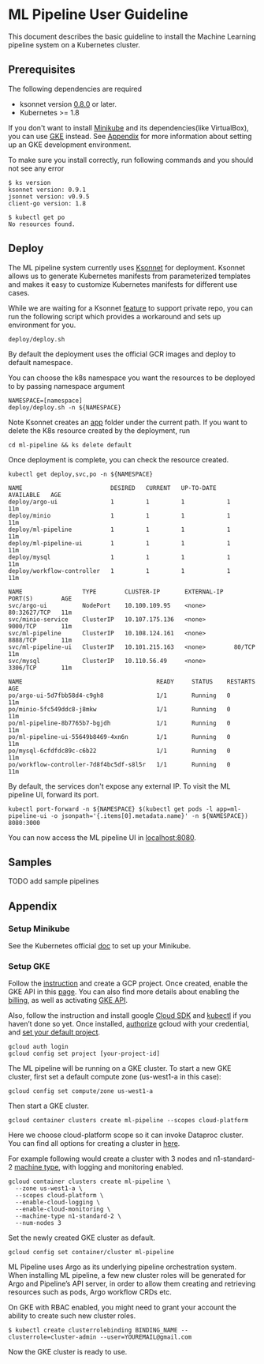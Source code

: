 # ML Pipeline User Guideline

This document describes the basic guideline to install the Machine Learning pipeline system on a Kubernetes cluster. 

## Prerequisites
The following dependencies are required
  * ksonnet version [0.8.0](https://ksonnet.io/#get-started) or later.
  * Kubernetes >= 1.8

If you don't want to install [Minikube](https://kubernetes.io/docs/tasks/tools/install-minikube/) and its dependencies(like VirtualBox), you can use [GKE](https://cloud.google.com/kubernetes-engine/) instead. See [Appendix](#setup-gke) for more information about setting up an GKE development environment.

To make sure you install correctly, run following commands and you should not see any error
```
$ ks version
ksonnet version: 0.9.1
jsonnet version: v0.9.5
client-go version: 1.8
  
$ kubectl get po
No resources found.
```

## Deploy
The ML pipeline system currently uses [Ksonnet](https://ksonnet.io/) for deployment. Ksonnet allows us to generate Kubernetes manifests from parameterized templates and makes it easy to customize Kubernetes manifests for different use cases.

While we are waiting for a Ksonnet [feature](https://github.com/ksonnet/ksonnet/issues/232) to support private repo, you can run the following script which provides a workaround and sets up environment for you.  
```
deploy/deploy.sh
```
By default the deployment uses the official GCR images and deploy to default namespace. 

You can choose the k8s namespace you want the resources to be deployed to by passing namespace argument
```
NAMESPACE=[namespace]
deploy/deploy.sh -n ${NAMESPACE}
```
Note Ksonnet creates an [app](https://ksonnet.io/docs/concepts#application) folder under the current path. If you want to delete the K8s resource created by the deployment, run
```
cd ml-pipeline && ks delete default 
```

Once deployment is complete, you can check the resource created.
```
kubectl get deploy,svc,po -n ${NAMESPACE}

NAME                         DESIRED   CURRENT   UP-TO-DATE   AVAILABLE   AGE
deploy/argo-ui               1         1         1            1           11m
deploy/minio                 1         1         1            1           11m
deploy/ml-pipeline           1         1         1            1           11m
deploy/ml-pipeline-ui        1         1         1            1           11m
deploy/mysql                 1         1         1            1           11m
deploy/workflow-controller   1         1         1            1           11m

NAME                 TYPE        CLUSTER-IP       EXTERNAL-IP   PORT(S)        AGE
svc/argo-ui          NodePort    10.100.109.95    <none>        80:32627/TCP   11m
svc/minio-service    ClusterIP   10.107.175.136   <none>        9000/TCP       11m
svc/ml-pipeline      ClusterIP   10.108.124.161   <none>        8888/TCP       11m
svc/ml-pipeline-ui   ClusterIP   10.101.215.163   <none>        80/TCP         11m
svc/mysql            ClusterIP   10.110.56.49     <none>        3306/TCP       11m

NAME                                      READY     STATUS    RESTARTS   AGE
po/argo-ui-5d7fbb58d4-c9gh8               1/1       Running   0          11m
po/minio-5fc549ddc8-j8mkw                 1/1       Running   0          11m
po/ml-pipeline-8b7765b7-bgjdh             1/1       Running   0          11m
po/ml-pipeline-ui-55649b8469-4xn6n        1/1       Running   0          11m
po/mysql-6cfdfdc89c-c6b22                 1/1       Running   0          11m
po/workflow-controller-7d8f4bc5df-s8l5r   1/1       Running   0          11m
```
By default, the services don't expose any external IP. To visit the ML pipeline UI, forward its port.
```
kubectl port-forward -n ${NAMESPACE} $(kubectl get pods -l app=ml-pipeline-ui -o jsonpath='{.items[0].metadata.name}' -n ${NAMESPACE}) 8080:3000
```
You can now access the ML pipeline UI in [localhost:8080](http://localhost:8080).

## Samples
TODO add sample pipelines

## Appendix

### Setup Minikube
See the Kubernetes official [doc](https://kubernetes.io/docs/tasks/tools/install-minikube/) to set up your Minikube.

### Setup GKE

Follow the [instruction](https://cloud.google.com/resource-manager/docs/creating-managing-projects) and create a GCP project. 
Once created, enable the GKE API in this [page](https://console.developers.google.com/apis/enabled). You can also find more details about enabling the [billing](https://cloud.google.com/billing/docs/how-to/modify-project?visit_id=1-636559671979777487-508867449&rd=1#enable-billing), as well as activating [GKE API](https://cloud.google.com/kubernetes-engine/docs/quickstart#before-you-begin).

Also, follow the instruction and install google [Cloud SDK](https://cloud.google.com/sdk/) and [kubectl](https://kubernetes.io/docs/tasks/tools/install-kubectl/#download-as-part-of-the-google-cloud-sdk) if you haven’t done so yet. Once installed, [authorize](https://cloud.google.com/sdk/gcloud/reference/auth/login) gcloud with your credential, and [set your default project](https://cloud.google.com/sdk/gcloud/reference/config/set).
```
gcloud auth login
gcloud config set project [your-project-id]
```

The ML pipeline will be running on a GKE cluster. To start a new GKE cluster, first set a default compute zone (us-west1-a in this case):
```
gcloud config set compute/zone us-west1-a
```
Then start a GKE cluster. 
```
gcloud container clusters create ml-pipeline --scopes cloud-platform
```
Here we choose cloud-platform scope so it can invoke Dataproc cluster. You can find all options for creating a cluster in [here](https://cloud.google.com/sdk/gcloud/reference/container/clusters/create). 

For example following would create a cluster with 3 nodes and n1-standard-2 [machine type](https://cloud.google.com/compute/docs/machine-types), with logging and monitoring enabled.
```
gcloud container clusters create ml-pipeline \
  --zone us-west1-a \
  --scopes cloud-platform \
  --enable-cloud-logging \
  --enable-cloud-monitoring \
  --machine-type n1-standard-2 \
  --num-nodes 3
```
Set the newly created GKE cluster as default.
```
gcloud config set container/cluster ml-pipeline
```

ML Pipeline uses Argo as its underlying pipeline orchestration system. When installing ML pipeline, a few new cluster roles will be generated for Argo and Pipeline’s API server, in order to allow them creating and retrieving resources such as pods, Argo workflow CRDs etc. 

On GKE with RBAC enabled, you might need to grant your account the ability to create such new cluster roles.

```
$ kubectl create clusterrolebinding BINDING_NAME --clusterrole=cluster-admin --user=YOUREMAIL@gmail.com
```

Now the GKE cluster is ready to use.